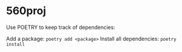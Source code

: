 # 560proj

Use POETRY to keep track of dependencies:

Add a package: `poetry add <package>`
Install all dependencies: `poetry install`
